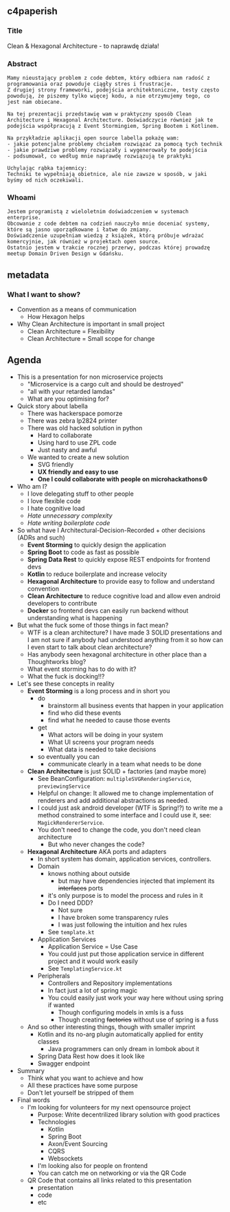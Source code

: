 ## c4paperish

### Title

Clean & Hexagonal Architecture - to naprawdę działa!

### Abstract

```
Mamy nieustający problem z code debtem, który odbiera nam radość z programowania oraz powoduje ciągły stres i frustracje.
Z drugiej strony frameworki, podejścia architektoniczne, testy często powodują, że piszemy tylko więcej kodu, a nie otrzymujemy tego, co jest nam obiecane.

Na tej prezentacji przedstawię wam w praktyczny sposób Clean Architecture i Hexagonal Architecture. Doświadczycie również jak te podejścia współpracują z Event Stormingiem, Spring Bootem i Kotlinem.

Na przykładzie aplikacji open source labella pokażę wam:
- jakie potencjalne problemy chciałem rozwiązać za pomocą tych technik
- jakie prawdziwe problemy rozwiązały i wygenerowały te podejścia
- podsumował, co według mnie naprawdę rozwiązują te praktyki

Uchylając rąbka tajemnicy:
Techniki te wypełniają obietnice, ale nie zawsze w sposób, w jaki byśmy od nich oczekiwali.
```

### Whoami

```
Jestem programistą z wieloletnim doświadczeniem w systemach enterprise.
Obcowanie z code debtem na codzień nauczyło mnie doceniać systemy, które są jasno uporządkowane i łatwe do zmiany.
Doświadczenie uzupełniam wiedzą z książek, którą próbuje wdrażać komercyjnie, jak również w projektach open source.
Ostatnio jestem w trakcie rocznej przerwy, podczas której prowadzę meetup Domain Driven Design w Gdańsku.
```


## metadata

### What I want to show?

- Convention as a means of communication
	- How Hexagon helps
- Why Clean Architecture is important in small project
	- Clean Architecture = Flexibility
	- Clean Architecture = Small scope for change


## Agenda

- This is a presentation for non microservice projects
	- "Microservice is a cargo cult and should be destroyed"
	- "all with your retarded lamdas"
	- What are you optimising for?
- Quick story about labella
	- There was hackerspace pomorze
	- There was zebra lp2824 printer
	- There was old hacked solution in python
		- Hard to collaborate
		- Using hard to use ZPL code
		- Just nasty and awful
	- We wanted to create a new solution
		- SVG friendly
		- **UX friendly and easy to use**
		- **One I could collaborate with people on microhackathons©**
- Who am I?
	- I love delegating stuff to other people
	- I love flexible code
	- I hate cognitive load
	- *Hate unnecessary complexity*
	- *Hate writing boilerplate code*
- So what have I Architectural-Decision-Recorded + other decisions (ADRs and such)
	- **Event Storming** to quickly design the application
	- **Spring Boot** to code as fast as possible
	- **Spring Data Rest** to quickly expose REST endpoints for frontend devs
	- **Kotlin** to reduce boilerplate and increase velocity
	- **Hexagonal Architecture** to provide easy to follow and understand convention
	- **Clean Architecture** to reduce cognitive load and allow even android developers to contribute
	- **Docker** so frontend devs can easily run backend without understanding what is happening
- But what the fuck some of those things in fact mean?
	- WTF is a clean architecture? I have made 3 SOLID presentations and I am not sure if anybody had understood anything from it so how can I even start to talk about clean architecture?
	- Has anybody seen hexagonal architecture in other place than a Thoughtworks blog?
	- What event storming has to do with it?
	- What the fuck is docking!!?
- Let's see these concepts in reality
	- **Event Storming** is a long process and in short you
		- do
			- brainstorm all business events that happen in your application
			- find who did these events
			- find what he needed to cause those events
		- get
			- What actors will be doing in your system
			- What UI screens your program needs
			- What data is needed to take decisions
		- so eventually you can
			- communicate clearly in a team what needs to be done
	- **Clean Architecture** is just SOLID + factories (and maybe more)
		- See BeanConfiguration: `multipleSVGRenderingService`, `previewingService`
		- Helpful on change: It allowed me to change implementation of renderers and add additional abstractions as needed.
		- I could just ask android developer (WTF is Spring!?) to write me a method constrained to some interface and I could use it, see: `MagickRendererService`.
		- You don't need to change the code, you don't need clean architecture
			- But who never changes the code?
	- **Hexagonal Architecture** AKA ports and adapters
		- In short system has domain, application services, controllers.
		- Domain
			- knows nothing about outside
				- but may have dependencies injected that implement its ~~interfaces~~ ports
			- it's only purpose is to model the process and rules in it
			- Do I need DDD?
				- Not sure
				- I have broken some transparency rules
				- I was just following the intuition and hex rules
			- See `template.kt`
		- Application Services
			- Application Service = Use Case
			- You could just put those application service in different project and it would work easily
			- See `TemplatingService.kt`
		- Peripherals
			- Controllers and Repository implementations
			- In fact just a lot of spring magic
			- You could easily just work your way here without using spring if wanted
				- Though configuring models in xmls is a fuss
				- Though creating ~~factories~~ without use of spring is a fuss 
	-  And so other interesting things, though with smaller imprint
		- Kotlin and its no-arg plugin automatically applied for entity classes
			- Java programmers can only dream in lombok about it
		- Spring Data Rest how does it look like
		- Swagger endpoint
- Summary
	- Think what you want to achieve and how
	- All these practices have some purpose
	- Don't let yourself be stripped of them
- Final words
	- I'm looking for volunteers for my next opensource project
		- Purpose: Write decentrilized library solution with good practices
		- Technologies
			- Kotlin
			- Spring Boot
			- Axon/Event Sourcing
			- CQRS
			- Websockets
		- I'm looking also for people on frontend
		- You can catch me on networking or via the QR Code
	- QR Code that contains all links related to this presentation
		- presentation
		- code
		- etc